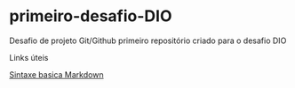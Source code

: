 # primeiro-desafio-DIO
Desafio de projeto Git/Github
primeiro repositório criado para o desafio DIO

Links úteis

[Sintaxe basica Markdown](https://markdown.net.br/sintaxe-basica/)
